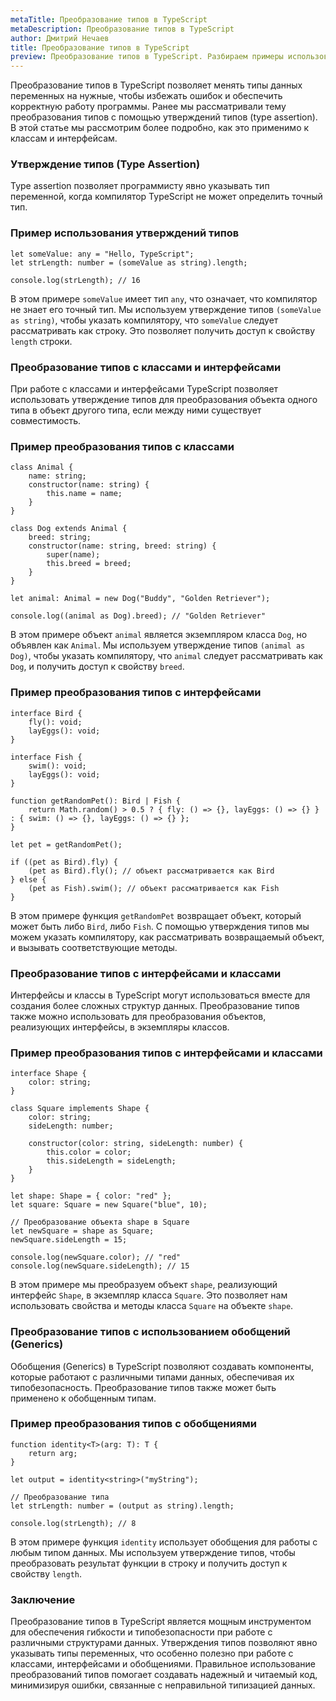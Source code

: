 ```yaml
---
metaTitle: Преобразование типов в TypeScript
metaDescription: Преобразование типов в TypeScript
author: Дмитрий Нечаев
title: Преобразование типов в TypeScript
preview: Преобразование типов в TypeScript. Разбираем примеры использования
---
```


Преобразование типов в TypeScript позволяет менять типы данных переменных на нужные, чтобы избежать ошибок и обеспечить корректную работу программы. Ранее мы рассматривали тему преобразования типов с помощью утверждений типов (type assertion). В этой статье мы рассмотрим более подробно, как это применимо к классам и интерфейсам.

### Утверждение типов (Type Assertion)

Type assertion позволяет программисту явно указывать тип переменной, когда компилятор TypeScript не может определить точный тип.

### Пример использования утверждений типов

```tsx
let someValue: any = "Hello, TypeScript";
let strLength: number = (someValue as string).length;

console.log(strLength); // 16

```

В этом примере `someValue` имеет тип `any`, что означает, что компилятор не знает его точный тип. Мы используем утверждение типов `(someValue as string)`, чтобы указать компилятору, что `someValue` следует рассматривать как строку. Это позволяет получить доступ к свойству `length` строки.

### Преобразование типов с классами и интерфейсами

При работе с классами и интерфейсами TypeScript позволяет использовать утверждение типов для преобразования объекта одного типа в объект другого типа, если между ними существует совместимость.

### Пример преобразования типов с классами

```tsx
class Animal {
    name: string;
    constructor(name: string) {
        this.name = name;
    }
}

class Dog extends Animal {
    breed: string;
    constructor(name: string, breed: string) {
        super(name);
        this.breed = breed;
    }
}

let animal: Animal = new Dog("Buddy", "Golden Retriever");

console.log((animal as Dog).breed); // "Golden Retriever"

```

В этом примере объект `animal` является экземпляром класса `Dog`, но объявлен как `Animal`. Мы используем утверждение типов `(animal as Dog)`, чтобы указать компилятору, что `animal` следует рассматривать как `Dog`, и получить доступ к свойству `breed`.

### Пример преобразования типов с интерфейсами

```tsx
interface Bird {
    fly(): void;
    layEggs(): void;
}

interface Fish {
    swim(): void;
    layEggs(): void;
}

function getRandomPet(): Bird | Fish {
    return Math.random() > 0.5 ? { fly: () => {}, layEggs: () => {} } : { swim: () => {}, layEggs: () => {} };
}

let pet = getRandomPet();

if ((pet as Bird).fly) {
    (pet as Bird).fly(); // объект рассматривается как Bird
} else {
    (pet as Fish).swim(); // объект рассматривается как Fish
}

```

В этом примере функция `getRandomPet` возвращает объект, который может быть либо `Bird`, либо `Fish`. С помощью утверждения типов мы можем указать компилятору, как рассматривать возвращаемый объект, и вызывать соответствующие методы.

### Преобразование типов с интерфейсами и классами

Интерфейсы и классы в TypeScript могут использоваться вместе для создания более сложных структур данных. Преобразование типов также можно использовать для преобразования объектов, реализующих интерфейсы, в экземпляры классов.

### Пример преобразования типов с интерфейсами и классами

```tsx
interface Shape {
    color: string;
}

class Square implements Shape {
    color: string;
    sideLength: number;

    constructor(color: string, sideLength: number) {
        this.color = color;
        this.sideLength = sideLength;
    }
}

let shape: Shape = { color: "red" };
let square: Square = new Square("blue", 10);

// Преобразование объекта shape в Square
let newSquare = shape as Square;
newSquare.sideLength = 15;

console.log(newSquare.color); // "red"
console.log(newSquare.sideLength); // 15

```

В этом примере мы преобразуем объект `shape`, реализующий интерфейс `Shape`, в экземпляр класса `Square`. Это позволяет нам использовать свойства и методы класса `Square` на объекте `shape`.

### Преобразование типов с использованием обобщений (Generics)

Обобщения (Generics) в TypeScript позволяют создавать компоненты, которые работают с различными типами данных, обеспечивая их типобезопасность. Преобразование типов также может быть применено к обобщенным типам.

### Пример преобразования типов с обобщениями

```tsx
function identity<T>(arg: T): T {
    return arg;
}

let output = identity<string>("myString");

// Преобразование типа
let strLength: number = (output as string).length;

console.log(strLength); // 8

```

В этом примере функция `identity` использует обобщения для работы с любым типом данных. Мы используем утверждение типов, чтобы преобразовать результат функции в строку и получить доступ к свойству `length`.

### Заключение

Преобразование типов в TypeScript является мощным инструментом для обеспечения гибкости и типобезопасности при работе с различными структурами данных. Утверждения типов позволяют явно указывать типы переменных, что особенно полезно при работе с классами, интерфейсами и обобщениями. Правильное использование преобразований типов помогает создавать надежный и читаемый код, минимизируя ошибки, связанные с неправильной типизацией данных.